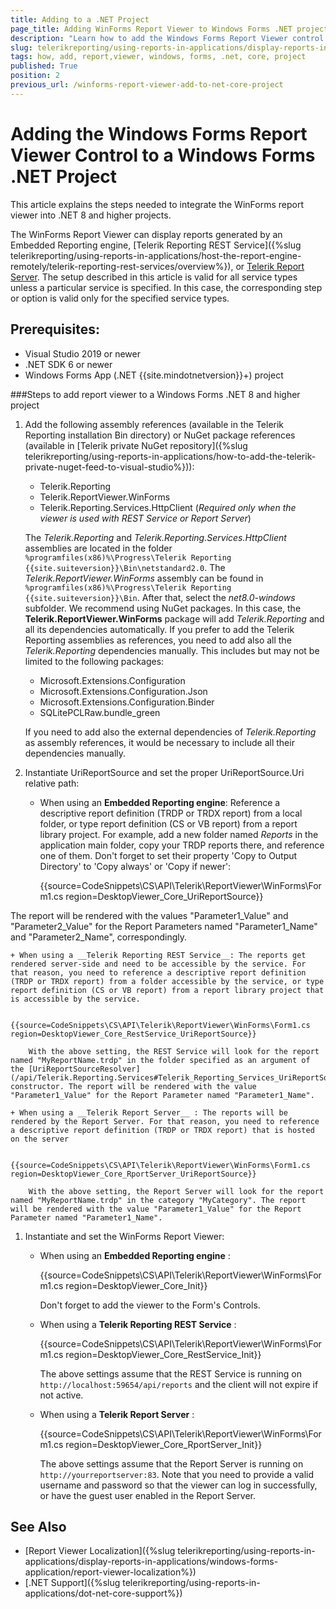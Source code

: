 ```yaml
---
title: Adding to a .NET Project
page_title: Adding WinForms Report Viewer to Windows Forms .NET project
description: "Learn how to add the Windows Forms Report Viewer control to a Windows Forms .NET project manually, using the provided steps and sample code snippets."
slug: telerikreporting/using-reports-in-applications/display-reports-in-applications/windows-forms-application/how-to-add-report-viewer-to-a-windows-forms'-.net-core-project
tags: how, add, report,viewer, windows, forms, .net, core, project
published: True
position: 2
previous_url: /winforms-report-viewer-add-to-net-core-project
---
```


# Adding the Windows Forms Report Viewer Control to a Windows Forms .NET Project

This article explains the steps needed to integrate the WinForms report viewer into .NET 8 and higher projects.

The WinForms Report Viewer can display reports generated by an Embedded Reporting engine, [Telerik Reporting REST Service]({%slug telerikreporting/using-reports-in-applications/host-the-report-engine-remotely/telerik-reporting-rest-services/overview%}), or [Telerik Report Server](https://docs.telerik.com/report-server/introduction). The setup described in this article is valid for all service types unless a particular service is specified. In this case, the corresponding step or option is valid only for the specified service types.

## Prerequisites:

* Visual Studio 2019 or newer
* .NET SDK 6 or newer
* Windows Forms App (.NET {{site.mindotnetversion}}+) project

###Steps to add report viewer to a Windows Forms .NET 8 and higher project

1. Add the following assembly references (available in the Telerik Reporting installation Bin directory) or NuGet package references (available in [Telerik private NuGet repository]({%slug telerikreporting/using-reports-in-applications/how-to-add-the-telerik-private-nuget-feed-to-visual-studio%})):

	+ Telerik.Reporting
	+ Telerik.ReportViewer.WinForms
	+ Telerik.Reporting.Services.HttpClient (_Required only when the viewer is used with REST Service or Report Server_)

	The _Telerik.Reporting_ and _Telerik.Reporting.Services.HttpClient_ assemblies are located in the folder `%programfiles(x86)%\Progress\Telerik Reporting {{site.suiteversion}}\Bin\netstandard2.0`. The _Telerik.ReportViewer.WinForms_ assembly can be found in `%programfiles(x86)%\Progress\Telerik Reporting {{site.suiteversion}}\Bin`. After that, select the _net8.0-windows_ subfolder. We recommend using NuGet packages. In this case, the __Telerik.ReportViewer.WinForms__ package will add _Telerik.Reporting_ and all its dependencies automatically. If you prefer to add the Telerik Reporting assemblies as references, you need to add also all the _Telerik.Reporting_ dependencies manually. This includes but may not be limited to the following packages:

	+ Microsoft.Extensions.Configuration
	+ Microsoft.Extensions.Configuration.Json
	+ Microsoft.Extensions.Configuration.Binder
	+ SQLitePCLRaw.bundle_green

	If you need to add also the external dependencies of _Telerik.Reporting_ as assembly references, it would be necessary to include all their dependencies manually.

1. Instantiate UriReportSource and set the proper UriReportSource.Uri relative path:

	+ When using an __Embedded Reporting engine__: Reference a descriptive report definition (TRDP or TRDX report) from a local folder, or type report definition (CS or VB report) from a report library project. For example, add a new folder named *Reports* in the application main folder, copy your TRDP reports there, and reference one of them. Don't forget to set their property 'Copy to Output Directory' to 'Copy always' or 'Copy if newer':

		{{source=CodeSnippets\CS\API\Telerik\ReportViewer\WinForms\Form1.cs region=DesktopViewer_Core_UriReportSource}}

The report will be rendered with the values "Parameter1_Value" and "Parameter2_Value" for the Report Parameters named "Parameter1_Name" and "Parameter2_Name", correspondingly.

	+ When using a __Telerik Reporting REST Service__: The reports get rendered server-side and need to be accessible by the service. For that reason, you need to reference a descriptive report definition (TRDP or TRDX report) from a folder accessible by the service, or type report definition (CS or VB report) from a report library project that is accessible by the service.

		{{source=CodeSnippets\CS\API\Telerik\ReportViewer\WinForms\Form1.cs region=DesktopViewer_Core_RestService_UriReportSource}}

		With the above setting, the REST Service will look for the report named "MyReportName.trdp" in the folder specified as an argument of the [UriReportSourceResolver](/api/Telerik.Reporting.Services#Telerik_Reporting_Services_UriReportSourceResolver_System_String_) constructor. The report will be rendered with the value "Parameter1_Value" for the Report Parameter named "Parameter1_Name".

	+ When using a __Telerik Report Server__ : The reports will be rendered by the Report Server. For that reason, you need to reference a descriptive report definition (TRDP or TRDX report) that is hosted on the server

		{{source=CodeSnippets\CS\API\Telerik\ReportViewer\WinForms\Form1.cs region=DesktopViewer_Core_RportServer_UriReportSource}}

		With the above setting, the Report Server will look for the report named "MyReportName.trdp" in the category "MyCategory". The report will be rendered with the value "Parameter1_Value" for the Report Parameter named "Parameter1_Name".

1. Instantiate and set the WinForms Report Viewer:

	+ When using an __Embedded Reporting engine__ :

		{{source=CodeSnippets\CS\API\Telerik\ReportViewer\WinForms\Form1.cs region=DesktopViewer_Core_Init}}

		Don't forget to add the viewer to the Form's Controls.

	+ When using a __Telerik Reporting REST Service__ :

		{{source=CodeSnippets\CS\API\Telerik\ReportViewer\WinForms\Form1.cs region=DesktopViewer_Core_RestService_Init}}

		The above settings assume that the REST Service is running on `http://localhost:59654/api/reports` and the client will not expire if not active.

	+ When using a __Telerik Report Server__ :

		{{source=CodeSnippets\CS\API\Telerik\ReportViewer\WinForms\Form1.cs region=DesktopViewer_Core_RportServer_Init}}

		The above settings assume that the Report Server is running on `http://yourreportserver:83`. Note that you need to provide a valid username and password so that the viewer can log in successfully, or have the guest user enabled in the Report Server.

## See Also

* [Report Viewer Localization]({%slug telerikreporting/using-reports-in-applications/display-reports-in-applications/windows-forms-application/report-viewer-localization%})
* [.NET Support]({%slug telerikreporting/using-reports-in-applications/dot-net-core-support%})
